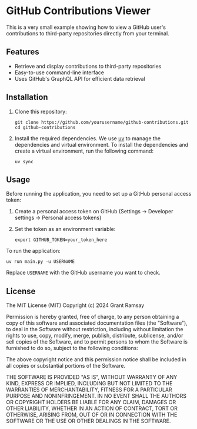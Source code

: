# GitHub Contributions Viewer

This is a very small example showing how to view a GitHub user's contributions
to third-party repositories directly from your terminal.

## Features

- Retrieve and display contributions to third-party repositories
- Easy-to-use command-line interface
- Uses GitHub's GraphQL API for efficient data retrieval

## Installation

1. Clone this repository:

   ```terminal
   git clone https://github.com/yourusername/github-contributions.git
   cd github-contributions
   ```

2. Install the required dependencies. We use
[uv](https://github.com/astral-sh/uv) to manage the dependencies and virtual
environment. To install the dependencies and create a virtual environment, run
the following command:

   ```terminal
   uv sync
   ```

## Usage

Before running the application, you need to set up a GitHub personal access token:

1. Create a personal access token on GitHub (Settings -> Developer settings -> Personal access tokens)
2. Set the token as an environment variable:

   ```terminal
   export GITHUB_TOKEN=your_token_here
   ```

To run the application:

```terminal
uv run main.py -u USERNAME
```

Replace `USERNAME` with the GitHub username you want to check.

## License

The MIT License (MIT)
Copyright (c) 2024 Grant Ramsay

Permission is hereby granted, free of charge, to any person obtaining a copy
of this software and associated documentation files (the "Software"), to deal
in the Software without restriction, including without limitation the rights
to use, copy, modify, merge, publish, distribute, sublicense, and/or sell
copies of the Software, and to permit persons to whom the Software is
furnished to do so, subject to the following conditions:

The above copyright notice and this permission notice shall be included in all
copies or substantial portions of the Software.

THE SOFTWARE IS PROVIDED "AS IS", WITHOUT WARRANTY OF ANY KIND,
EXPRESS OR IMPLIED, INCLUDING BUT NOT LIMITED TO THE WARRANTIES OF
MERCHANTABILITY, FITNESS FOR A PARTICULAR PURPOSE AND NONINFRINGEMENT.
IN NO EVENT SHALL THE AUTHORS OR COPYRIGHT HOLDERS BE LIABLE FOR ANY CLAIM,
DAMAGES OR OTHER LIABILITY, WHETHER IN AN ACTION OF CONTRACT, TORT OR
OTHERWISE, ARISING FROM, OUT OF OR IN CONNECTION WITH THE SOFTWARE OR THE USE
OR OTHER DEALINGS IN THE SOFTWARE.
